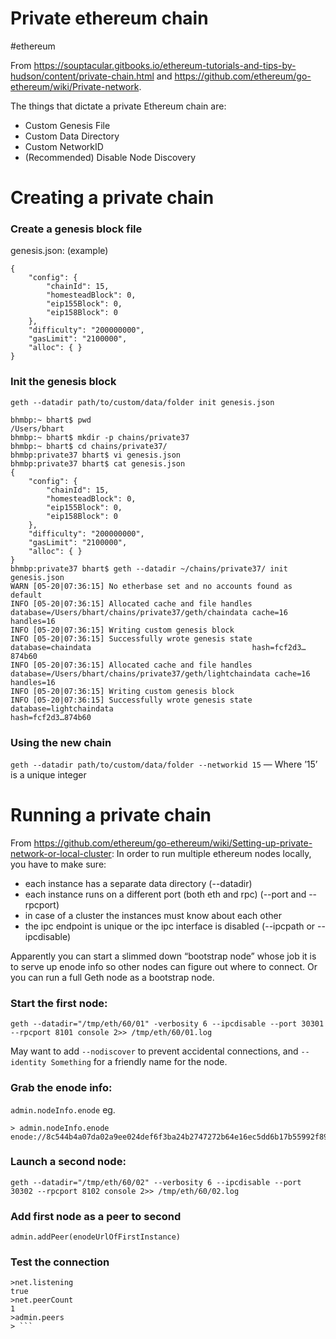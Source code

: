 # Private ethereum chain
#ethereum

From https://souptacular.gitbooks.io/ethereum-tutorials-and-tips-by-hudson/content/private-chain.html and https://github.com/ethereum/go-ethereum/wiki/Private-network. 

The things that dictate a private Ethereum chain are:

* Custom Genesis File
* Custom Data Directory
* Custom NetworkID
* (Recommended) Disable Node Discovery


# Creating a private chain
### Create a genesis block file

genesis.json: (example)
```
{
    "config": {
        "chainId": 15,
        "homesteadBlock": 0,
        "eip155Block": 0,
        "eip158Block": 0
    },
    "difficulty": "200000000",
    "gasLimit": "2100000",
    "alloc": { }
}
```


### Init the genesis block
`geth --datadir path/to/custom/data/folder init genesis.json`

```
bhmbp:~ bhart$ pwd
/Users/bhart
bhmbp:~ bhart$ mkdir -p chains/private37
bhmbp:~ bhart$ cd chains/private37/
bhmbp:private37 bhart$ vi genesis.json
bhmbp:private37 bhart$ cat genesis.json
{
    "config": {
        "chainId": 15,
        "homesteadBlock": 0,
        "eip155Block": 0,
        "eip158Block": 0
    },
    "difficulty": "200000000",
    "gasLimit": "2100000",
    "alloc": { }
}
bhmbp:private37 bhart$ geth --datadir ~/chains/private37/ init genesis.json
WARN [05-20|07:36:15] No etherbase set and no accounts found as default
INFO [05-20|07:36:15] Allocated cache and file handles         database=/Users/bhart/chains/private37/geth/chaindata cache=16 handles=16
INFO [05-20|07:36:15] Writing custom genesis block
INFO [05-20|07:36:15] Successfully wrote genesis state         database=chaindata                                    hash=fcf2d3…874b60
INFO [05-20|07:36:15] Allocated cache and file handles         database=/Users/bhart/chains/private37/geth/lightchaindata cache=16 handles=16
INFO [05-20|07:36:15] Writing custom genesis block
INFO [05-20|07:36:15] Successfully wrote genesis state         database=lightchaindata                                    hash=fcf2d3…874b60
```

### Using the new chain
`geth --datadir path/to/custom/data/folder --networkid 15`
— Where ’15’ is a unique integer


# Running a private chain

From https://github.com/ethereum/go-ethereum/wiki/Setting-up-private-network-or-local-cluster:
In order to run multiple ethereum nodes locally, you have to make sure:

* each instance has a separate data directory (--datadir)
* each instance runs on a different port (both eth and rpc) (--port and --rpcport)
* in case of a cluster the instances must know about each other
* the ipc endpoint is unique or the ipc interface is disabled (--ipcpath or --ipcdisable)

Apparently you can start a slimmed down “bootstrap node” whose job it is to serve up enode info so other nodes can figure out where to connect. Or you can run a full Geth node as a bootstrap node.



### Start the first node:
```
geth --datadir="/tmp/eth/60/01" -verbosity 6 --ipcdisable --port 30301 --rpcport 8101 console 2>> /tmp/eth/60/01.log
```

May want to add `--nodiscover` to prevent accidental connections, and `--identity Something` for a friendly name for the node.

### Grab the enode info:
`admin.nodeInfo.enode`
eg. 
```
> admin.nodeInfo.enode
enode://8c544b4a07da02a9ee024def6f3ba24b2747272b64e16ec5dd6b17b55992f8980b77938155169d9d33807e501729ecb42f5c0a61018898c32799ced152e9f0d7@9[::]:30301
```

### Launch a second node:
```
geth --datadir="/tmp/eth/60/02" --verbosity 6 --ipcdisable --port 30302 --rpcport 8102 console 2>> /tmp/eth/60/02.log 
```

### Add first node as a peer to second
`admin.addPeer(enodeUrlOfFirstInstance)`

### Test the connection
```
>net.listening
true
>net.peerCount 
1
>admin.peers
> ```  
